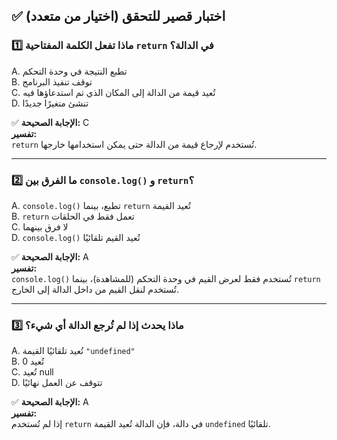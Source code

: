 ## ✅ اختبار قصير للتحقق (اختيار من متعدد)

### 1️⃣ ماذا تفعل الكلمة المفتاحية `return` في الدالة؟

A. تطبع النتيجة في وحدة التحكم  
B. توقف تنفيذ البرنامج  
C. تُعيد قيمة من الدالة إلى المكان الذي تم استدعاؤها فيه  
D. تنشئ متغيرًا جديدًا  

✅ **الإجابة الصحيحة:** C  
**تفسير:**  
`return` تُستخدم لإرجاع قيمة من الدالة حتى يمكن استخدامها خارجها.

---

### 2️⃣ ما الفرق بين `console.log()` و `return`؟

A. `console.log()` تطبع، بينما `return` تُعيد القيمة  
B. `return` تعمل فقط في الحلقات  
C. لا فرق بينهما  
D. `console.log()` تُعيد القيم تلقائيًا  

✅ **الإجابة الصحيحة:** A  
**تفسير:**  
`console.log()` تُستخدم فقط لعرض القيم في وحدة التحكم (للمشاهدة)، بينما `return` تُستخدم لنقل القيم من داخل الدالة إلى الخارج.

---

### 3️⃣ ماذا يحدث إذا لم تُرجع الدالة أي شيء؟

A. تُعيد تلقائيًا القيمة `"undefined"`  
B. تُعيد 0  
C. تُعيد null  
D. تتوقف عن العمل نهائيًا  

✅ **الإجابة الصحيحة:** A  
**تفسير:**  
إذا لم تُستخدم `return` في دالة، فإن الدالة تُعيد القيمة `undefined` تلقائيًا.
